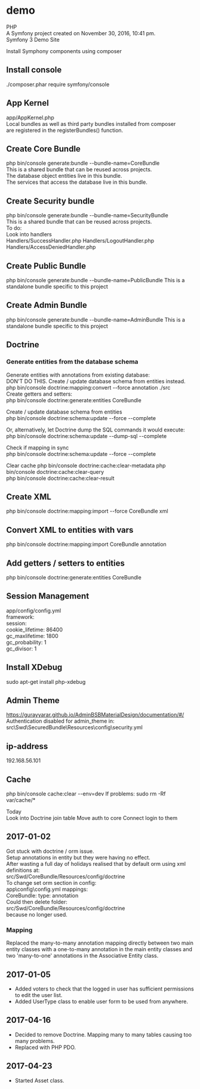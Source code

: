 demo
====

PHP  
A Symfony project created on November 30, 2016, 10:41 pm.  
Symfony 3 Demo Site  

Install Symphony components using composer  

## Install console  
./composer.phar require symfony/console

## App Kernel  
app/AppKernel.php  
Local bundles as well as third party bundles installed from composer  
are registered in the registerBundles() function. 

## Create Core Bundle  
php bin/console generate:bundle --bundle-name=CoreBundle  
This is a shared bundle that can be reused across projects.  
The database object entities live in this bundle.  
The services that access the database live in this bundle.  

## Create Security bundle
php bin/console generate:bundle --bundle-name=SecurityBundle  
This is a shared bundle that can be reused across projects.  
To do:  
Look into handlers    
Handlers/SuccessHandler.php 
Handlers/LogoutHandler.php 
Handlers/AccessDeniedHandler.php


## Create Public Bundle
php bin/console generate:bundle --bundle-name=PublicBundle
This is a standalone bundle specific to this project

## Create Admin Bundle
php bin/console generate:bundle --bundle-name=AdminBundle
This is a standalone bundle specific to this project

## Doctrine
### Generate entities from the database schema
Generate entities with annotations from existing database:  
DON'T DO THIS. Create / update database schema from entities instead.
php bin/console doctrine:mapping:convert --force annotation ./src  
Create getters and setters:  
php bin/console doctrine:generate:entities CoreBundle 

Create / update database schema from entities  
php bin/console doctrine:schema:update --force --complete

Or, alternatively, let Doctrine dump the SQL commands it would execute:
php bin/console doctrine:schema:update --dump-sql --complete

Check if mapping in sync   
php bin/console doctrine:schema:update --force --complete   

Clear cache
php bin/console doctrine:cache:clear-metadata 
php bin/console doctrine:cache:clear-query  
php bin/console doctrine:cache:clear-result

## Create XML
php bin/console doctrine:mapping:import --force CoreBundle xml
## Convert XML to entities with vars
 php bin/console doctrine:mapping:import CoreBundle annotation
## Add getters / setters to entities
php bin/console doctrine:generate:entities CoreBundle

## Session Management
app/config/config.yml  
framework:  
session:  
cookie_lifetime: 86400  
gc_maxlifetime: 1800  
gc_probability: 1  
gc_divisor: 1

## Install XDebug  
sudo apt-get install php-xdebug  

## Admin Theme  
https://gurayyarar.github.io/AdminBSBMaterialDesign/documentation/#/  
Authentication disabled for admin_theme in:  
src\Swd\SecuredBundle\Resources\config\security.yml  

## ip-address
192.168.56.101

## Cache  
php bin/console cache:clear --env=dev
If problems:
sudo rm -Rf var/cache/*


Today  
Look into Doctrine join table
Move auth to core
Connect login to them

## 2017-01-02
Got stuck with doctrine / orm issue.  
Setup annotations in entity but they were having no effect.  
After wasting a full day of holidays realised that by default orm using xml definitions at:  
src/Swd/CoreBundle/Resources/config/doctrine  
To change set orm section in config:  
app\config\config.yml
mappings:  
    CoreBundle:
        type: annotation  
Could then delete folder:  
src/Swd/CoreBundle/Resources/config/doctrine  
because no longer used.  
         
### Mapping
Replaced the many-to-many annotation mapping directly between two main entity classes with a one-to-many annotation in the main entity classes and two 'many-to-one' annotations in the Associative Entity class.  

## 2017-01-05  
- Added voters to check that the logged in user has sufficient permissions to edit the user list.  
- Added UserType class to enable user form to be used from anywhere.

## 2017-04-16
- Decided to remove Doctrine. Mapping many to many tables causing too many problems.
- Replaced with PHP PDO.

## 2017-04-23
- Started Asset class.

